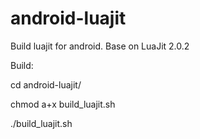 android-luajit
==============

Build luajit for android. Base on LuaJit 2.0.2

Build:

cd android-luajit/

chmod a+x build_luajit.sh

./build_luajit.sh